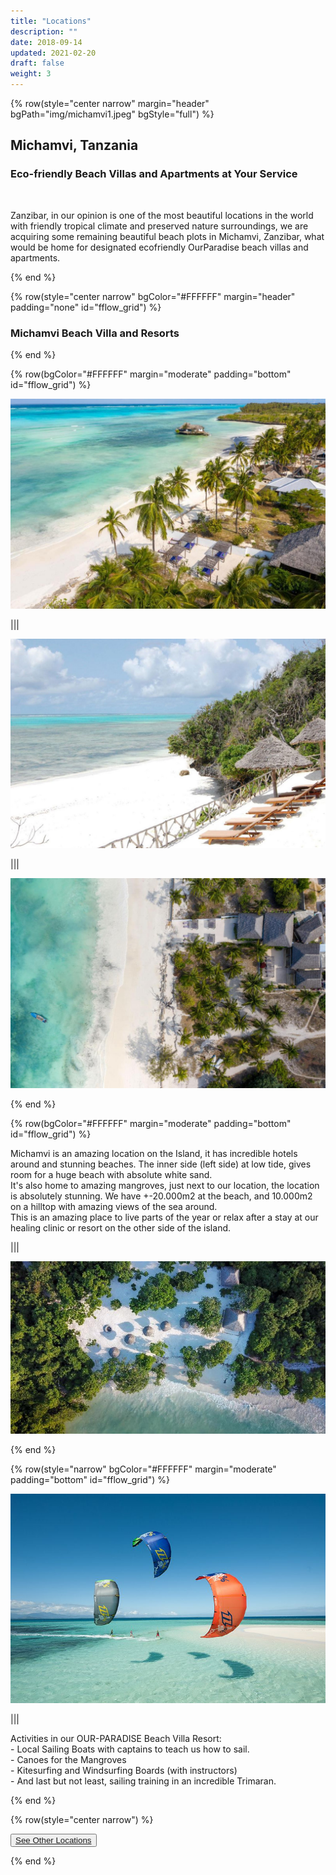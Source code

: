 ```yaml
---
title: "Locations"
description: ""
date: 2018-09-14
updated: 2021-02-20
draft: false
weight: 3
---
```

<!-- section 1 (JP) -->

{% row(style="center narrow" margin="header" bgPath="img/michamvi1.jpeg" bgStyle="full") %}

## Michamvi, Tanzania

### Eco-friendly Beach Villas and Apartments at Your Service

<br>

Zanzibar, in our opinion is one of the most beautiful locations in the world with friendly tropical climate and preserved nature surroundings, we are acquiring  some remaining beautiful beach plots in Michamvi, Zanzibar, what would be home for designated ecofriendly OurParadise beach villas and apartments.


{% end %}

<!-- section 1 (JP) -->
{% row(style="center narrow" bgColor="#FFFFFF" margin="header" padding="none" id="fflow_grid") %}

### Michamvi Beach Villa and Resorts

{% end %}

{% row(bgColor="#FFFFFF" margin="moderate" padding="bottom" id="fflow_grid") %}

![](img/michamvi1.jpeg)

|||

![](img/michamvi2.jpeg)

|||

![](img/michamvi4.jpeg)

{% end %}

{% row(bgColor="#FFFFFF" margin="moderate" padding="bottom" id="fflow_grid") %}

<p>
Michamvi is an amazing location on the Island, it has incredible hotels around and stunning beaches.
The inner side (left side) at low tide, gives room for a huge beach with absolute white sand.<br>
It's also home to amazing mangroves, just next to our location, the location is absolutely stunning.
We have +-20.000m2 at the beach, and 10.000m2 on a hilltop with amazing views of the sea around.<br>
This is an amazing place to live parts of the year or relax after a stay at our healing clinic or resort on the other side of the island.
</p>

|||

![michamvi](img/michamvi5.jpeg#large)

{% end %}

{% row(style="narrow" bgColor="#FFFFFF" margin="moderate" padding="bottom" id="fflow_grid") %}

![michamvi](img/michamvikite.jpeg#large)

|||

<p>
Activities in our OUR-PARADISE Beach Villa Resort:<br>
- Local Sailing Boats with captains to teach us how to sail.<br>
- Canoes for the Mangroves<br>
- Kitesurfing and Windsurfing Boards (with instructors)<br>
- And last but not least, sailing training in an incredible Trimaran.<br>
</p>

{% end %}

{% row(style="center narrow") %}

<button>[See Other Locations](/locations)</button>

{% end %}